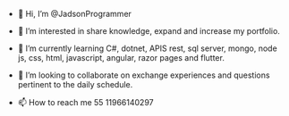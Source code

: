 - 👋 Hi, I’m @JadsonProgrammer
- 👀 I’m interested in share knowledge, expand and increase my portfolio.
- 🌱 I’m currently learning C#, dotnet, APIS rest, sql server, mongo, node js, css, html, javascript, angular, razor pages and flutter.
- 💞️ I’m looking to collaborate on exchange experiences and questions pertinent to the daily schedule.

- 📫 How to reach me 55 11966140297

<!---
JadsonProgrammer/JadsonProgrammer is a ✨ special ✨ repository because its `README.md` (this file) appears on your GitHub profile.
You can click the Preview link to take a look at your changes.
--->

